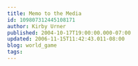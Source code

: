 ```yaml
---
title: Memo to the Media
id: 109807312445108171
author: Kirby Urner
published: 2004-10-17T19:00:00.000-07:00
updated: 2006-11-15T11:42:43.011-08:00
blog: world_game
tags: 
---
```


